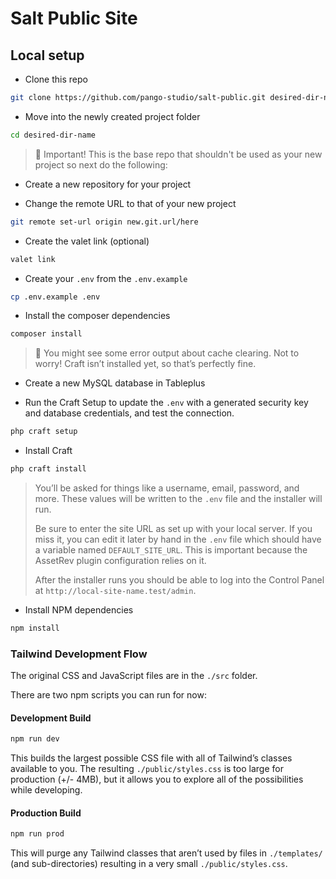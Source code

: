 # Salt Public Site

## Local setup

- Clone this repo
```bash
git clone https://github.com/pango-studio/salt-public.git desired-dir-name
```

- Move into the newly created project folder

```bash
cd desired-dir-name
```

>👀 Important! This is the base repo that shouldn't be used as your new project so next do the following:

- Create a new repository for your project

- Change the remote URL to that of your new project

```bash
git remote set-url origin new.git.url/here
```

- Create the valet link (optional)

```bash
valet link
```

- Create your `.env` from the `.env.example`

```bash
cp .env.example .env
```

- Install the composer dependencies
```bash
composer install
```

>👀 You might see some error output about cache clearing. Not to worry! Craft isn’t installed yet, so that’s perfectly fine.

- Create a new MySQL database in Tableplus

- Run the Craft Setup to update the `.env` with a generated security key and database credentials, and test the connection.

```bash
php craft setup
```

- Install Craft

```bash
php craft install
```

>You’ll be asked for things like a username, email, password, and more. These values will be written to the `.env` file and the installer will run.
>
>Be sure to enter the site URL as set up with your local server. If you miss it, you can edit it later by hand in the `.env` file which should have a variable named `DEFAULT_SITE_URL`. This is important because the AssetRev plugin configuration relies on it.
>
>After the installer runs you should be able to log into the Control Panel at `http://local-site-name.test/admin`.

- Install NPM dependencies
```bash
npm install
```

### Tailwind Development Flow

The original CSS and JavaScript files are in the `./src` folder.

There are two npm scripts you can run for now:

#### Development Build

```bash
npm run dev
```

This builds the largest possible CSS file with all of Tailwind’s classes available to you. The resulting `./public/styles.css` is too large for production (+/- 4MB), but it allows you to explore all of the possibilities while developing.

#### Production Build

```bash
npm run prod
```

This will purge any Tailwind classes that aren’t used by files in `./templates/` (and sub-directories) resulting in a very small `./public/styles.css`.

